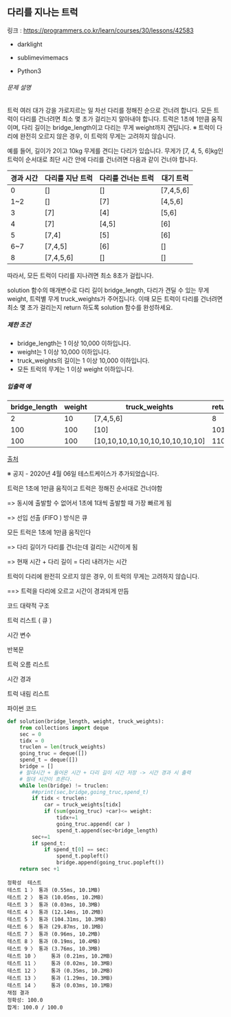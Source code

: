 ## 다리를 지나는 트럭

링크 : https://programmers.co.kr/learn/courses/30/lessons/42583

- darklight

- sublimevimemacs

- Python3 

###### 문제 설명

트럭 여러 대가 강을 가로지르는 일 차선 다리를 정해진 순으로 건너려 합니다. 모든 트럭이 다리를 건너려면 최소 몇 초가 걸리는지 알아내야 합니다. 트럭은 1초에 1만큼 움직이며, 다리 길이는 bridge_length이고 다리는 무게 weight까지 견딥니다.
※ 트럭이 다리에 완전히 오르지 않은 경우, 이 트럭의 무게는 고려하지 않습니다.

예를 들어, 길이가 2이고 10kg 무게를 견디는 다리가 있습니다. 무게가 [7, 4, 5, 6]kg인 트럭이 순서대로 최단 시간 안에 다리를 건너려면 다음과 같이 건너야 합니다.

| 경과 시간 | 다리를 지난 트럭 | 다리를 건너는 트럭 | 대기 트럭 |
| --------- | ---------------- | ------------------ | --------- |
| 0         | []               | []                 | [7,4,5,6] |
| 1~2       | []               | [7]                | [4,5,6]   |
| 3         | [7]              | [4]                | [5,6]     |
| 4         | [7]              | [4,5]              | [6]       |
| 5         | [7,4]            | [5]                | [6]       |
| 6~7       | [7,4,5]          | [6]                | []        |
| 8         | [7,4,5,6]        | []                 | []        |

따라서, 모든 트럭이 다리를 지나려면 최소 8초가 걸립니다.

solution 함수의 매개변수로 다리 길이 bridge_length, 다리가 견딜 수 있는 무게 weight, 트럭별 무게 truck_weights가 주어집니다. 이때 모든 트럭이 다리를 건너려면 최소 몇 초가 걸리는지 return 하도록 solution 함수를 완성하세요.

##### 제한 조건

- bridge_length는 1 이상 10,000 이하입니다.
- weight는 1 이상 10,000 이하입니다.
- truck_weights의 길이는 1 이상 10,000 이하입니다.
- 모든 트럭의 무게는 1 이상 weight 이하입니다.

##### 입출력 예

| bridge_length | weight | truck_weights                   | return |
| ------------- | ------ | ------------------------------- | ------ |
| 2             | 10     | [7,4,5,6]                       | 8      |
| 100           | 100    | [10]                            | 101    |
| 100           | 100    | [10,10,10,10,10,10,10,10,10,10] | 110    |

[출처](http://icpckorea.org/2016/ONLINE/problem.pdf)

※ 공지 - 2020년 4월 06일 테스트케이스가 추가되었습니다.





트럭은 1초에 1만큼 움직이고 트럭은 정해진 순서대로 건너야함

=> 동시에 출발할 수 없어서 1초에 1대씩 출발할 때 가장 빠르게 됨

=> 선입 선출 (FIFO ) 방식은 큐



모든 트럭은 1초에 1만큼 움직인다

=> 다리 길이가 다리를 건너는데 걸리는 시간이게 됨

=> 현재 시간 + 다리 길이 = 다리 내려가는 시간



트럭이 다리에 완전히 오르지 않은 경우, 이 트럭의 무게는 고려하지 않습니다.

==> 트럭을 다리에 오르고 시간이 경과되게 만듬



코드 대략적 구조



트럭 리스트 ( 큐 )

시간 변수



반복문

트럭 오름 리스트 

시간 경과 

트럭 내림 리스트 



파이썬 코드

```python
def solution(bridge_length, weight, truck_weights):
    from collections import deque
    sec = 0
    tidx = 0
    truclen = len(truck_weights)
    going_truc = deque([])
    spend_t = deque([])
    bridge = []
    # 절대시간 + 들어온 시간 + 다리 길이 시간 저장 -> 시간 경과 시 출력
    # 절대 시간이 흐른다.
    while len(bridge) != truclen:
        ##print(sec,bridge,going_truc,spend_t)
        if tidx < truclen:
            car = truck_weights[tidx]
            if (sum(going_truc) +car)<= weight:
                tidx+=1
                going_truc.append( car )
                spend_t.append(sec+bridge_length)
        sec+=1
        if spend_t:
            if spend_t[0] == sec:
                spend_t.popleft()
                bridge.append(going_truc.popleft())
    return sec +1
```



```
정확성  테스트
테스트 1 〉	통과 (0.55ms, 10.1MB)
테스트 2 〉	통과 (10.05ms, 10.2MB)
테스트 3 〉	통과 (0.03ms, 10.3MB)
테스트 4 〉	통과 (12.14ms, 10.2MB)
테스트 5 〉	통과 (104.31ms, 10.3MB)
테스트 6 〉	통과 (29.87ms, 10.1MB)
테스트 7 〉	통과 (0.96ms, 10.2MB)
테스트 8 〉	통과 (0.19ms, 10.4MB)
테스트 9 〉	통과 (3.76ms, 10.3MB)
테스트 10 〉	통과 (0.21ms, 10.2MB)
테스트 11 〉	통과 (0.02ms, 10.3MB)
테스트 12 〉	통과 (0.35ms, 10.2MB)
테스트 13 〉	통과 (1.29ms, 10.3MB)
테스트 14 〉	통과 (0.03ms, 10.1MB)
채점 결과
정확성: 100.0
합계: 100.0 / 100.0
```

